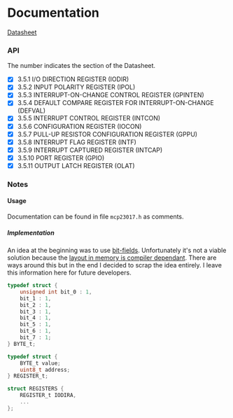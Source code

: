 # Documentation

[Datasheet](https://ww1.microchip.com/downloads/aemDocuments/documents/APID/ProductDocuments/DataSheets/MCP23017-Data-Sheet-DS20001952.pdf)


### API

The number indicates the section of the Datasheet.

- [x] 3.5.1 I/O DIRECTION REGISTER (IODIR)
- [x] 3.5.2 INPUT POLARITY REGISTER (IPOL)
- [x] 3.5.3 INTERRUPT-ON-CHANGE CONTROL REGISTER (GPINTEN)
- [x] 3.5.4 DEFAULT COMPARE REGISTER FOR INTERRUPT-ON-CHANGE (DEFVAL)
- [x] 3.5.5 INTERRUPT CONTROL REGISTER (INTCON)
- [x] 3.5.6 CONFIGURATION REGISTER (IOCON)
- [x] 3.5.7 PULL-UP RESISTOR CONFIGURATION REGISTER (GPPU)
- [x] 3.5.8 INTERRUPT FLAG REGISTER (INTF)
- [x] 3.5.9 INTERRUPT CAPTURED REGISTER (INTCAP)
- [x] 3.5.10 PORT REGISTER (GPIO)
- [x] 3.5.11 OUTPUT LATCH REGISTER (OLAT)

### Notes

#### Usage

Documentation can be found in file `mcp23017.h` as comments.

##### Implementation

An idea at the beginning was to use [bit-fields](https://en.cppreference.com/w/c/language/bit_field). Unfortunately it's not a viable solution because the [layout in memory is compiler dependant](https://stackoverflow.com/questions/15136426/memory-layout-of-struct-having-bitfields).
There are ways around this but in the end I decided to scrap the idea entirely.
I leave this information here for future developers.

```C
typedef struct {
    unsigned int bit_0 : 1,
    bit_1 : 1,
    bit_2 : 1,
    bit_3 : 1,
    bit_4 : 1,
    bit_5 : 1,
    bit_6 : 1,
    bit_7 : 1;
} BYTE_t;

typedef struct {
    BYTE_t value;
    uint8_t address;
} REGISTER_t;

struct REGISTERS {
    REGISTER_t IODIRA,
    ...
};
```